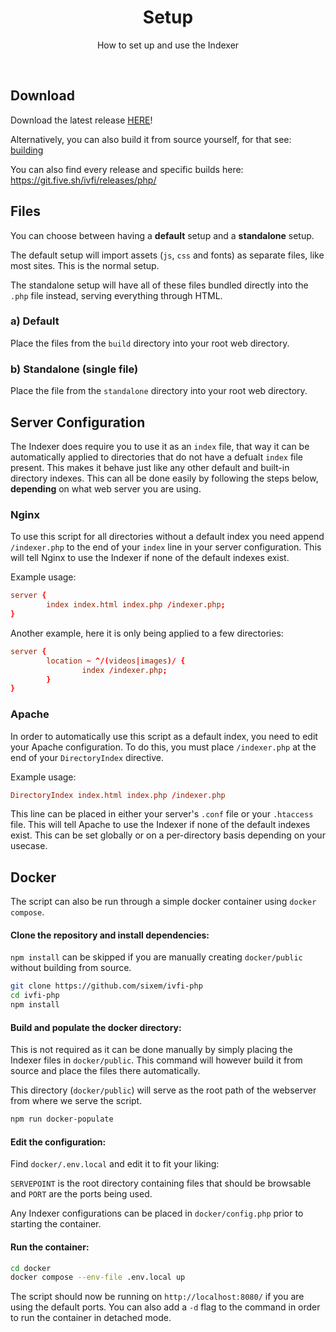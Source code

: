 <h1 align="center">Setup</h1>
<p align="center">How to set up and use the Indexer</p>

</br>

## Download

<p>Download the latest release <a href="https://github.com/sixem/ivfi-php/releases">HERE</a>!</p>
<p>Alternatively, you can also build it from source yourself, for that see: <a href="#building">building</a></p>
<p>You can also find every release and specific builds here: <a href="https://git.five.sh/ivfi/releases/php/">https://git.five.sh/ivfi/releases/php/</a></p>

## Files

You can choose between having a **default** setup and a **standalone** setup.

The default setup will import assets (`js`, `css` and fonts) as separate files, like most sites. This is the normal setup.

The standalone setup will have all of these files bundled directly into the `.php` file instead, serving everything through HTML.

### a) Default
Place the files from the `build` directory into your root web directory.
### b) Standalone (single file)
Place the file from the `standalone` directory into your root web directory.

## Server Configuration

The Indexer does require you to use it as an `index` file, that way it can be automatically applied to directories that do not have a defualt `index` file present. This makes it behave just like any other default and built-in directory indexes. This can all be done easily by following the steps below, **depending** on what web server you are using.

### Nginx
To use this script for all directories without a default index you need append `/indexer.php` to the end of your `index` line in your server configuration. This will tell Nginx to use the Indexer if none of the default indexes exist.

Example usage:
```conf
server {
        index index.html index.php /indexer.php;
}

```
Another example, here it is only being applied to a few directories:
```conf
server {
        location ~ ^/(videos|images)/ {
                index /indexer.php;
        }
}

```
### Apache
In order to automatically use this script as a default index, you need to edit your Apache configuration. To do this, you must place `/indexer.php` at the end of your `DirectoryIndex` directive.

Example usage:

```conf
DirectoryIndex index.html index.php /indexer.php
```

This line can be placed in either your server's `.conf` file or your `.htaccess` file. This will tell Apache to use the Indexer if none of the default indexes exist. This can be set globally or on a per-directory basis depending on your usecase.

## Docker
The script can also be run through a simple docker container using `docker compose`.
#### Clone the repository and install dependencies:
`npm install` can be skipped if you are manually creating `docker/public` without building from source.
```bash
git clone https://github.com/sixem/ivfi-php
cd ivfi-php
npm install
```

#### Build and populate the docker directory:
This is not required as it can be done manually by simply placing the Indexer files in `docker/public`. This command will however build it from source and place the files there automatically. 

This directory (`docker/public`) will serve as the root path of the webserver from where we serve the script.
```bash
npm run docker-populate
```

#### Edit the configuration:
Find `docker/.env.local` and edit it to fit your liking:

`SERVEPOINT` is the root directory containing files that should be browsable and `PORT` are the ports being used.

Any Indexer configurations can be placed in `docker/config.php` prior to starting the container.

#### Run the container:
```bash
cd docker
docker compose --env-file .env.local up
```
The script should now be running on `http://localhost:8080/` if you are using the default ports. You can also add a `-d` flag to the command in order to run the container in detached mode.